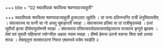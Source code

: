 +++
title = "02 स्थालीपाकं श्रपयित्वा श्रवणवदाज्याहुती"

+++
स्थालीपाकं श्रपयित्वा श्रवणवदाज्याहुती हुत्वाऽपरा जुहोति । यां जनाः प्रतिनन्दन्ति रात्रीं धेनुमिवायतीम् । संवत्सरस्य या पत्नी सा नो अस्तु सुमङ्गली स्वाहा । संवत्सरस्य प्रतिमा या तां रात्रीमुपास्महे । प्रजां सुवीर्यां कृत्वा दीर्घमायुर्व्यश्नवै स्वाहा । संवत्सराय परिवत्सरायेदावत्सरायेद्वत्सराय वत्सराय कृणुते बृहन्नमः । तेषां वयं सुमतौ यज्ञियानां ज्योग्जीता अहताः स्याम स्वाहा । ग्रीष्मो हेमन्त उतनो वसन्तः शिवा वर्षा अभया शरन्नः । तेषामृतूनां शतशारदानां निवात एषामभये वसेम स्वाहेति २